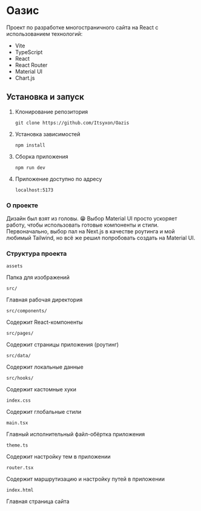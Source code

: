 # Оазис

Проект по разработке многостраничного сайта на React с использованием технологий:

- Vite
- TypeScript
- React
- React Router
- Material UI
- Chart.js

## Установка и запуск

1. Клонирование репозитория

   `git clone https://github.com/Itsyxon/Oazis`

2. Установка зависимостей
   
   `npm install`

3. Сборка приложения
   
   `npm run dev`

4. Приложение доступно по адресу
   
   `localhost:5173`

### О проекте

Дизайн был взят из головы. 😁 Выбор Material UI просто ускоряет работу, чтобы использовать готовые компоненты и стили. Первоначально, выбор пал на Next.js в качестве роутинга и мой любимый Tailwind, но всё же решил попробовать создать на Material UI.

### Структура проекта

`assets`

Папка для изображений

`src/`

Главная рабочая директория

`src/components/`

Содержит React-компоненты

`src/pages/`

Содержит страницы приложения (роутинг)

`src/data/`

Содержит локальные данные

```src/hooks/```

Содержит кастомные хуки

`index.css`

Содержит глобальные стили

`main.tsx`

Главный исполнительный файл-обёртка приложения

`theme.ts`

Содержит настройку тем в приложении

`router.tsx`

Содержит маршрутизацию и настройку путей в приложении

`index.html`

Главная страница сайта
